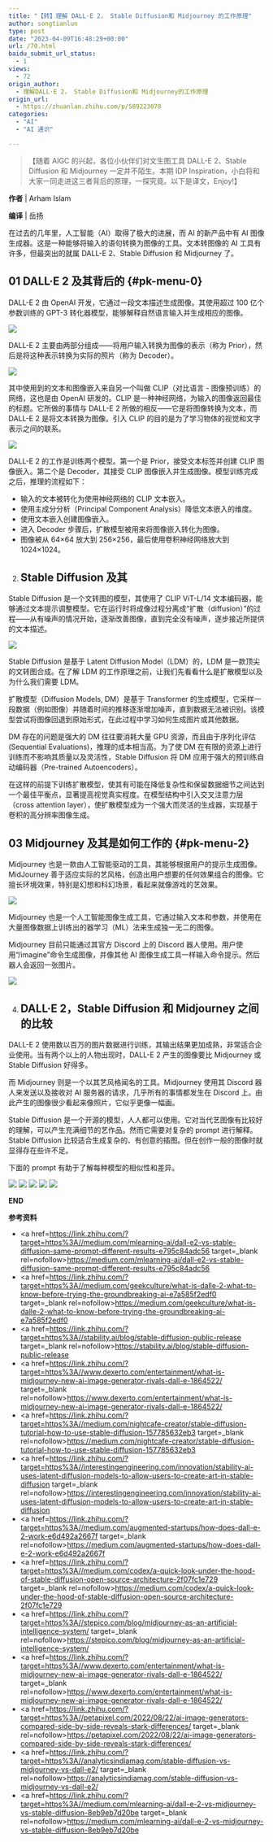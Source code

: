 ```yaml
---
title: "【转】理解 DALL·E 2， Stable Diffusion和 Midjourney 的工作原理"
author: songtianlun
type: post
date: "2023-04-09T16:48:29+00:00"
url: /70.html
baidu_submit_url_status:
  - 1
views:
  - 72
origin_author:
  - 理解DALL·E 2， Stable Diffusion和 Midjourney的工作原理
origin_url:
  - https://zhuanlan.zhihu.com/p/589223078
categories:
  - "AI"
  - "AI 通识"

---
```

> 【随着 AIGC 的兴起，各位小伙伴们对文生图工具 DALL-E 2、Stable Diffusion 和 Midjourney 一定并不陌生。本期 IDP Inspiration，小白将和大家一同走进这三者背后的原理，一探究竟。以下是译文，Enjoy!】

 **作者** | Arham Islam

 **编译** | 岳扬

在过去的几年里，人工智能（AI）取得了极大的进展，而 AI 的新产品中有 AI 图像生成器。这是一种能够将输入的语句转换为图像的工具。文本转图像的 AI 工具有许多，但最突出的就属 DALL-E 2、Stable Diffusion 和 Midjourney 了。

## 01 **DALL·E 2 及其背后的**  {#pk-menu-0}

DALL-E 2 由 OpenAI 开发，它通过一段文本描述生成图像。其使用超过 100 亿个参数训练的 GPT-3 转化器模型，能够解释自然语言输入并生成相应的图像。

![](https://imagehost-cdn.frytea.com/images/2023/04/10/2023041000454946fc2054d8728d9f.png)

DALL-E 2 主要由两部分组成——将用户输入转换为图像的表示（称为 Prior），然后是将这种表示转换为实际的照片（称为 Decoder）。

![](https://imagehost-cdn.frytea.com/images/2023/04/10/20230410004605d254508d16f5fd18.png)

其中使用到的文本和图像嵌入来自另一个叫做 CLIP（对比语言 - 图像预训练）的网络，这也是由 OpenAI 研发的。CLIP 是一种神经网络，为输入的图像返回最佳的标题。它所做的事情与 DALL-E 2 所做的相反——它是将图像转换为文本，而 DALL-E 2 是将文本转换为图像。引入 CLIP 的目的是为了学习物体的视觉和文字表示之间的联系。

![](https://imagehost-cdn.frytea.com/images/2023/04/10/202304100046199a814be1e4e2dc7d.png)

DALL-E 2 的工作是训练两个模型。第一个是 Prior，接受文本标签并创建 CLIP 图像嵌入。第二个是 Decoder，其接受 CLIP 图像嵌入并生成图像。模型训练完成之后，推理的流程如下：

  * 输入的文本被转化为使用神经网络的 CLIP 文本嵌入。
  * 使用主成分分析（Principal Component Analysis）降低文本嵌入的维度。
  * 使用文本嵌入创建图像嵌入。
  * 进入 Decoder 步骤后，扩散模型被用来将图像嵌入转化为图像。
  * 图像被从 64×64 放大到 256×256，最后使用卷积神经网络放大到 1024×1024。

<ol start=02>
  <li>
    <h2 id='pk-menu-1'>
      <strong>Stable Diffusion 及其 </strong>
    </h2>
  </li>
</ol>

Stable Diffusion 是一个文转图的模型，其使用了 CLIP ViT-L/14 文本编码器，能够通过文本提示调整模型。它在运行时将成像过程分离成“扩散（diffusion）”的过程——从有噪声的情况开始，逐渐改善图像，直到完全没有噪声，逐步接近所提供的文本描述。

![](https://imagehost-cdn.frytea.com/images/2023/04/10/2023041000463085478e7fe1b9211f.png)

Stable Diffusion 是基于 Latent Diffusion Model（LDM）的，LDM 是一款顶尖的文转图合成。在了解 LDM 的工作原理之前，让我们先看看什么是扩散模型以及为什么我们需要 LDM。

扩散模型（Diffusion Models, DM）是基于 Transformer 的生成模型，它采样一段数据（例如图像）并随着时间的推移逐渐增加噪声，直到数据无法被识别。该模型尝试将图像回退到原始形式，在此过程中学习如何生成图片或其他数据。

DM 存在的问题是强大的 DM 往往要消耗大量 GPU 资源，而且由于序列化评估 (Sequential Evaluations)，推理的成本相当高。为了使 DM 在有限的资源上进行训练而不影响其质量以及灵活性，Stable Diffusion 将 DM 应用于强大的预训练自动编码器（Pre-trained Autoencoders）。

在这样的前提下训练扩散模型，使其有可能在降低复杂性和保留数据细节之间达到一个最佳平衡点，显著提高视觉真实程度。在模型结构中引入交叉注意力层（cross attention layer），使扩散模型成为一个强大而灵活的生成器，实现基于卷积的高分辨率图像生成。

## 03 **Midjourney 及其是如何工作的**  {#pk-menu-2}

Midjourney 也是一款由人工智能驱动的工具，其能够根据用户的提示生成图像。MidJourney 善于适应实际的艺风格，创造出用户想要的任何效果组合的图像。它擅长环境效果，特别是幻想和科幻场景，看起来就像游戏的艺效果。

![](https://imagehost-cdn.frytea.com/images/2023/04/10/202304100046434533a6a73ba51032.png)

Midjourney 也是一个人工智能图像生成工具，它通过输入文本和参数，并使用在大量图像数据上训练出的器学习（ML）法来生成独一无二的图像。

Midjourney 目前只能通过其官方 Discord 上的 Discord 器人使用。用户使用“/imagine”命令生成图像，并像其他 AI 图像生成工具一样输入命令提示。然后器人会返回一张图片。

![](https://imagehost-cdn.frytea.com/images/2023/04/10/202304100046522c30a809b14ec306.png)

<ol start=04>
  <li>
    <h2 id='pk-menu-3'>
      <strong>DALL·E 2，Stable Diffusion 和 Midjourney 之间的比较 </strong>
    </h2>
  </li>
</ol>

DALL-E 2 使用数以百万的图片数据进行训练，其输出结果更加成熟，非常适合企业使用。当有两个以上的人物出现时，DALL-E 2 产生的图像要比 Midjourney 或 Stable Diffusion 好得多。

而 Midjourney 则是一个以其艺风格闻名的工具。Midjourney 使用其 Discord 器人来发送以及接收对 AI 服务器的请求，几乎所有的事情都发生在 Discord 上。由此产生的图像很少看起来像照片，它似乎更像一幅画。

Stable Diffusion 是一个开源的模型，人人都可以使用。它对当代艺图像有比较好的理解，可以产生充满细节的艺作品。然而它需要对复杂的 prompt 进行解释。Stable Diffusion 比较适合生成复杂的、有创意的插图。但在创作一般的图像时就显得存在些许不足。

下面的 prompt 有助于了解每种模型的相似性和差异。

![](https://imagehost-cdn.frytea.com/images/2023/04/10/202304100047113add206c67001eb4.png)
![](https://imagehost-cdn.frytea.com/images/2023/04/10/202304100047285f8276f707d740e1.png)
![](https://imagehost-cdn.frytea.com/images/2023/04/10/202304100047427f16fd4d3c69dc3f.png)
![](https://imagehost-cdn.frytea.com/images/2023/04/10/20230410004751e74b1014fabea707.png)
![](https://imagehost-cdn.frytea.com/images/2023/04/10/202304100048018a6ba9e720678590.png)

**END**

 **参考资料**

  * <a href=https://link.zhihu.com/?target=https%3A//medium.com/mlearning-ai/dall-e2-vs-stable-diffusion-same-prompt-different-results-e795c84adc56 target=_blank  rel=nofollow>https://medium.com/mlearning-ai/dall-e2-vs-stable-diffusion-same-prompt-different-results-e795c84adc56</a>
  * <a href=https://link.zhihu.com/?target=https%3A//medium.com/geekculture/what-is-dalle-2-what-to-know-before-trying-the-groundbreaking-ai-e7a585f2edf0 target=_blank  rel=nofollow>https://medium.com/geekculture/what-is-dalle-2-what-to-know-before-trying-the-groundbreaking-ai-e7a585f2edf0</a>
  * <a href=https://link.zhihu.com/?target=https%3A//stability.ai/blog/stable-diffusion-public-release target=_blank  rel=nofollow>https://stability.ai/blog/stable-diffusion-public-release</a>
  * <a href=https://link.zhihu.com/?target=https%3A//www.dexerto.com/entertainment/what-is-midjourney-new-ai-image-generator-rivals-dall-e-1864522/ target=_blank  rel=nofollow>https://www.dexerto.com/entertainment/what-is-midjourney-new-ai-image-generator-rivals-dall-e-1864522/</a>
  * <a href=https://link.zhihu.com/?target=https%3A//medium.com/nightcafe-creator/stable-diffusion-tutorial-how-to-use-stable-diffusion-157785632eb3 target=_blank  rel=nofollow>https://medium.com/nightcafe-creator/stable-diffusion-tutorial-how-to-use-stable-diffusion-157785632eb3</a>
  * <a href=https://link.zhihu.com/?target=https%3A//interestingengineering.com/innovation/stability-ai-uses-latent-diffusion-models-to-allow-users-to-create-art-in-stable-diffusion target=_blank  rel=nofollow>https://interestingengineering.com/innovation/stability-ai-uses-latent-diffusion-models-to-allow-users-to-create-art-in-stable-diffusion</a>
  * <a href=https://link.zhihu.com/?target=https%3A//medium.com/augmented-startups/how-does-dall-e-2-work-e6d492a2667f target=_blank  rel=nofollow>https://medium.com/augmented-startups/how-does-dall-e-2-work-e6d492a2667f</a>
  * <a href=https://link.zhihu.com/?target=https%3A//medium.com/codex/a-quick-look-under-the-hood-of-stable-diffusion-open-source-architecture-2f07fc1e729 target=_blank  rel=nofollow>https://medium.com/codex/a-quick-look-under-the-hood-of-stable-diffusion-open-source-architecture-2f07fc1e729</a>
  * <a href=https://link.zhihu.com/?target=https%3A//stepico.com/blog/midjourney-as-an-artificial-intelligence-system/ target=_blank  rel=nofollow>https://stepico.com/blog/midjourney-as-an-artificial-intelligence-system/</a>
  * <a href=https://link.zhihu.com/?target=https%3A//www.dexerto.com/entertainment/what-is-midjourney-new-ai-image-generator-rivals-dall-e-1864522/ target=_blank  rel=nofollow>https://www.dexerto.com/entertainment/what-is-midjourney-new-ai-image-generator-rivals-dall-e-1864522/</a>
  * <a href=https://link.zhihu.com/?target=https%3A//petapixel.com/2022/08/22/ai-image-generators-compared-side-by-side-reveals-stark-differences/ target=_blank  rel=nofollow>https://petapixel.com/2022/08/22/ai-image-generators-compared-side-by-side-reveals-stark-differences/</a>
  * <a href=https://link.zhihu.com/?target=https%3A//analyticsindiamag.com/stable-diffusion-vs-midjourney-vs-dall-e2/ target=_blank  rel=nofollow>https://analyticsindiamag.com/stable-diffusion-vs-midjourney-vs-dall-e2/</a>
  * <a href=https://link.zhihu.com/?target=https%3A//medium.com/mlearning-ai/dall-e-2-vs-midjourney-vs-stable-diffusion-8eb9eb7d20be target=_blank  rel=nofollow>https://medium.com/mlearning-ai/dall-e-2-vs-midjourney-vs-stable-diffusion-8eb9eb7d20be</a>
